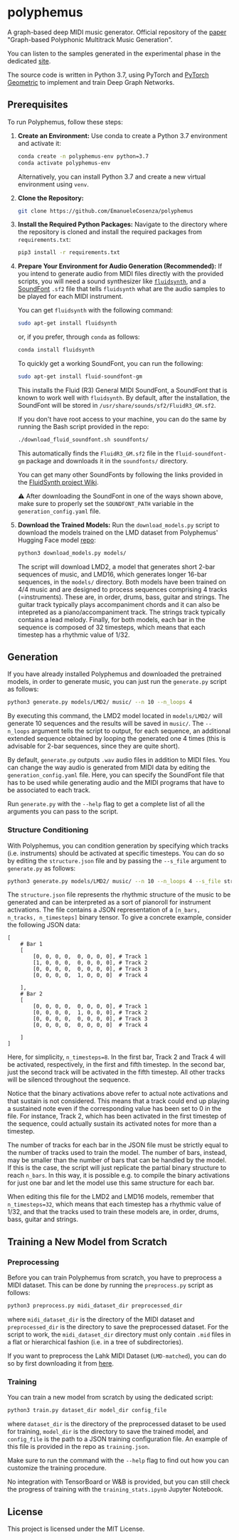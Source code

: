 # polyphemus

A graph-based deep MIDI music generator. Official repository of the [paper](https://arxiv.org/abs/2307.14928) "Graph-based Polyphonic Multitrack Music Generation".

You can listen to the samples generated in the experimental phase in the dedicated [site](https://emanuelecosenza.github.io/polyphemus/).

The source code is written in Python 3.7, using PyTorch and [PyTorch Geometric](https://pytorch-geometric.readthedocs.io/en/latest/) to implement and train Deep Graph Networks.

## Prerequisites

To run Polyphemus, follow these steps:

1. **Create an Environment:**
   Use conda to create a Python 3.7 environment and activate it:
   ```sh
   conda create -n polyphemus-env python=3.7
   conda activate polyphemus-env
   ```
   Alternatively, you can install Python 3.7 and create a new virtual environment using `venv`.

2. **Clone the Repository:**
   ```sh
   git clone https://github.com/EmanueleCosenza/polyphemus
   ```
   
4. **Install the Required Python Packages:**
   Navigate to the directory where the repository is cloned and install the required packages from `requirements.txt`:
   ```sh
   pip3 install -r requirements.txt
   ```

5. **Prepare Your Environment for Audio Generation (Recommended):**
   If you intend to generate audio from MIDI files directly with the provided scripts, you will need a sound synthesizer like [`fluidsynth`](https://github.com/FluidSynth/fluidsynth/wiki), and a [SoundFont](https://github.com/FluidSynth/fluidsynth/wiki/SoundFont) `.sf2` file that tells `fluidsynth` what are the audio samples to be played for each MIDI instrument.
   
   You can get `fluidsynth` with the following command:
   ```sh
   sudo apt-get install fluidsynth
   ```
   or, if you prefer, through `conda` as follows:
   ```sh
   conda install fluidsynth
   ```

   To quickly get a working SoundFont, you can run the following:
   ```sh
   sudo apt-get install fluid-soundfont-gm
   ```
   This installs the Fluid (R3) General MIDI SoundFont, a SoundFont that is known to work well with `fluidsynth`. By default, after the installation, the SoundFont will be stored in `/usr/share/sounds/sf2/FluidR3_GM.sf2`.

   If you don't have root access to your machine, you can do the same by running the Bash script provided in the repo:
   ```sh
   ./download_fluid_soundfont.sh soundfonts/
   ```
   This automatically finds the `FluidR3_GM.sf2` file in the `fluid-soundfont-gm` package and downloads it in the `soundfonts/` directory.

   You can get many other SoundFonts by following the links provided in the [FluidSynth project Wiki](https://github.com/FluidSynth/fluidsynth/wiki/SoundFont).
   
   ⚠️ After downloading the SoundFont in one of the ways shown above, make sure to properly set the `SOUNDFONT_PATH` variable in the `generation_config.yaml` file.

6. **Download the Trained Models:**
   Run the `download_models.py` script to download the models trained on the LMD dataset from Polyphemus' Hugging Face model [repo](https://huggingface.co/EmanueleCosenza/polyphemus):
   ```sh
   python3 download_models.py models/
   ```
   The script will download LMD2, a model that generates short 2-bar sequences of music, and LMD16, which generates longer 16-bar sequences, in the `models/` directory. Both models have been trained on 4/4 music and are designed to process sequences comprising 4 tracks (=instruments). These are, in order, drums, bass, guitar and strings. The guitar track typically plays accompaniment chords and it can also be intepreted as a piano/accompaniment track. The strings track typically contains a lead melody. Finally, for both models, each bar in the sequence is composed of 32 timesteps, which means that each timestep has a rhythmic value of 1/32.


## Generation

If you have already installed Polyphemus and downloaded the pretrained models, in order to generate music, you can just run the `generate.py` script as follows:
```sh
python3 generate.py models/LMD2/ music/ --n 10 --n_loops 4
```
By executing this command, the LMD2 model located in `models/LMD2/` will generate 10 sequences and the results will be saved in `music/`. The `--n_loops` argument tells the script to output, for each sequence, an additional extended sequence obtained by looping the generated one 4 times (this is advisable for 2-bar sequences, since they are quite short).

By default, `generate.py` outputs `.wav` audio files in addition to MIDI files. You can change the way audio is generated from MIDI data by editing the `generation_config.yaml` file. Here, you can specify the SoundFont file that has to be used while generating audio and the MIDI programs that have to be associated to each track.

Run `generate.py` with the `--help` flag to get a complete list of all the arguments you can pass to the script.

### Structure Conditioning	

With Polyphemus, you can condition generation by specifying which tracks (i.e. instruments) should be activated at specific timesteps. You can do so by editing the `structure.json` file and by passing the `--s_file` argument to `generate.py` as follows:
```sh
python3 generate.py models/LMD2/ music/ --n 10 --n_loops 4 --s_file structure.json
```

The `structure.json` file represents the rhythmic structure of the music to be generated and can be interpreted as a sort of pianoroll for instrument activations. The file contains a JSON representation of a `[n_bars, n_tracks, n_timesteps]` binary tensor. To give a concrete example, consider the following JSON data:
```
[
    # Bar 1
    [
        [0, 0, 0, 0,  0, 0, 0, 0], # Track 1
        [1, 0, 0, 0,  0, 0, 0, 0], # Track 2
        [0, 0, 0, 0,  0, 0, 0, 0], # Track 3
        [0, 0, 0, 0,  1, 0, 0, 0]  # Track 4
        
    ],
    # Bar 2
    [
        [0, 0, 0, 0,  0, 0, 0, 0], # Track 1
        [0, 0, 0, 0,  1, 0, 0, 0], # Track 2
        [0, 0, 0, 0,  0, 0, 0, 0], # Track 3
        [0, 0, 0, 0,  0, 0, 0, 0]  # Track 4
        
    ]
]
```
Here, for simplicity, `n_timesteps=8`. In the first bar, Track 2 and Track 4 will be activated, respectively, in the first and fifth timestep. In the second bar, just the second track will be activated in the fifth timestep. All other tracks will be silenced throughout the sequence.

Notice that the binary activations above refer to actual note activations and that sustain is not considered. This means that a track could end up playing a sustained note even if the corresponding value has been set to 0 in the file. For instance, Track 2, which has been activated in the first timestep of the sequence, could actually sustain its activated notes for more than a timestep.

The number of tracks for each bar in the JSON file must be strictly equal to the number of tracks used to train the model. The number of bars, instead, may be smaller than the number of bars that can be handled by the model. If this is the case, the script will just replicate the partial binary structure to reach `n_bars`. In this way, it is possible e.g. to compile the binary activations for just one bar and let the model use this same structure for each bar.

When editing this file for the LMD2 and LMD16 models, remember that `n_timesteps=32`, which means that each timestep has a rhythmic value of 1/32, and that the tracks used to train these models are, in order, drums, bass, guitar and strings.

## Training a New Model from Scratch

### Preprocessing

Before you can train Polyphemus from scratch, you have to preprocess a MIDI dataset. This can be done by running the `preprocess.py` script as follows:
```sh
python3 preprocess.py midi_dataset_dir preprocessed_dir
```
where `midi_dataset_dir` is the directory of the MIDI dataset and `preprocessed_dir` is the directory to save the preprocessed dataset. For the script to work, the `midi_dataset_dir` directory must only contain `.mid` files in a flat or hierarchical fashion (i.e. in a tree of subdirectories).

If you want to preprocess the Lahk MIDI Dataset (`LMD-matched`), you can do so by first downloading it from [here](https://colinraffel.com/projects/lmd/).


### Training

 You can train a new model from scratch by using the dedicated script:
```sh
python3 train.py dataset_dir model_dir config_file
```
where `dataset_dir` is the directory of the preprocessed dataset to be used for training, `model_dir` is the directory to save the trained model, and `config_file` is the path to a JSON training configuration file. An example of this file is provided in the repo as `training.json`.

Make sure to run the command with the `--help` flag to find out how you can customize the training procedure.

No integration with TensorBoard or W&B is provided, but you can still check the progress of training with the `training_stats.ipynb` Jupyter Notebook. 

## License

This project is licensed under the MIT License.
